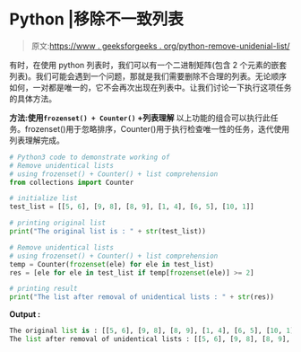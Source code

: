 # Python |移除不一致列表

> 原文:[https://www . geeksforgeeks . org/python-remove-unidenial-list/](https://www.geeksforgeeks.org/python-remove-unidentical-lists/)

有时，在使用 python 列表时，我们可以有一个二进制矩阵(包含 2 个元素的嵌套列表)。我们可能会遇到一个问题，那就是我们需要删除不合理的列表。无论顺序如何，一对都是唯一的，它不会再次出现在列表中。让我们讨论一下执行这项任务的具体方法。

**方法:使用`frozenset() + Counter()` +列表理解**
以上功能的组合可以执行此任务。frozenset()用于忽略排序，Counter()用于执行检查唯一性的任务，迭代使用列表理解完成。

```py
# Python3 code to demonstrate working of
# Remove unidentical lists
# using frozenset() + Counter() + list comprehension
from collections import Counter

# initialize list
test_list = [[5, 6], [9, 8], [8, 9], [1, 4], [6, 5], [10, 1]]

# printing original list
print("The original list is : " + str(test_list))

# Remove unidentical lists
# using frozenset() + Counter() + list comprehension
temp = Counter(frozenset(ele) for ele in test_list)
res = [ele for ele in test_list if temp[frozenset(ele)] >= 2]

# printing result
print("The list after removal of unidentical lists : " + str(res))
```

**Output :**

```py
The original list is : [[5, 6], [9, 8], [8, 9], [1, 4], [6, 5], [10, 1]]
The list after removal of unidentical lists : [[5, 6], [9, 8], [8, 9], [6, 5]]

```